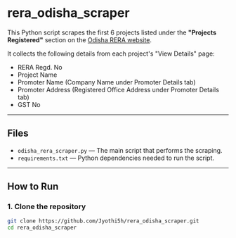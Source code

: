 # rera_odisha_scraper

This Python script scrapes the first 6 projects listed under the **"Projects Registered"** section on the [Odisha RERA website](https://rera.odisha.gov.in/projects/project-list).

It collects the following details from each project's "View Details" page:

- RERA Regd. No
- Project Name
- Promoter Name (Company Name under Promoter Details tab)
- Promoter Address (Registered Office Address under Promoter Details tab)
- GST No

---

## Files

- `odisha_rera_scraper.py` — The main script that performs the scraping.
- `requirements.txt` — Python dependencies needed to run the script.

---

##  How to Run

### 1. Clone the repository

```bash
git clone https://github.com/Jyothi5h/rera_odisha_scraper.git
cd rera_odisha_scraper

